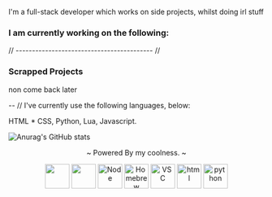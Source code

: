I'm a full-stack developer which works on side projects, whilst doing irl stuff


### I am currently working on the following:


// ------------------------------------------ //

### Scrapped Projects 
non come back later

-- // I've currently use the following languages, below:

HTML * CSS,
Python,
Lua,
Javascript.


![Anurag's GitHub stats](https://github-readme-stats.vercel.app/api?username=triblic&show_icons=true&theme=radical)



<div align="center">
<p>~ Powered By my coolness. ~</p>
<img src="https://cdn.svgporn.com/logos/javascript.svg" width="48" height="48">
<img src="https://cdn.svgporn.com/logos/css-3.svg" width="48" height="48">
<img src="https://cdn.svgporn.com/logos/nodejs-icon.svg" alt="Node" width="48" height="48">
<img src="https://cdn.svgporn.com/logos/homebrew.svg" alt="Homebrew" width="48" height="48">
<img src="https://cdn.svgporn.com/logos/visual-studio-code.svg" alt="VSC" width="48" height="48">
<img src="https://cdn.svgporn.com/logos/html-5.svg" alt="html" width="48" height="48">
<img src="https://cdn.svgporn.com/logos/python.svg" alt="python" width="48" height="48">

